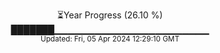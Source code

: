 <p align="center">
⏳Year Progress (26.10 %) <br>
███████▁▁▁▁▁▁▁▁▁▁▁▁▁▁▁▁▁▁▁▁▁▁▁ <br>
<sub>Updated: Fri, 05 Apr 2024 12:29:10 GMT</sub>
</p>

